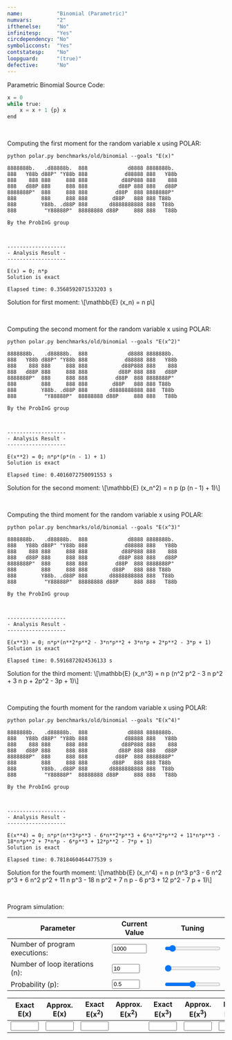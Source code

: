 ```yaml
---
name:           "Binomial (Parametric)"
numvars:        "2"
ifthenelse:     "No"
infinitesp:     "Yes"
circdependency: "No"
symbolicconst:  "Yes"
contstatesp:    "No"
loopguard:      "(true)"
defective:      "No"
---
```


Parametric Binomial Source Code:

```python
x = 0
while true:
    x = x + 1 {p} x
end
```
<br>

Computing the first moment for the random variable x using POLAR:

```
python polar.py benchmarks/old/binomial --goals "E(x)"

8888888b.   .d88888b.  888             d8888 8888888b.
888   Y88b d88P" "Y88b 888            d88888 888   Y88b
888    888 888     888 888           d88P888 888    888
888   d88P 888     888 888          d88P 888 888   d88P
8888888P"  888     888 888         d88P  888 8888888P"
888        888     888 888        d88P   888 888 T88b
888        Y88b. .d88P 888       d8888888888 888  T88b
888         "Y88888P"  88888888 d88P     888 888   T88b

By the ProbInG group



-------------------
- Analysis Result -
-------------------

E(x) = 0; n*p
Solution is exact

Elapsed time: 0.3568592071533203 s
```
<p>
Solution for first moment: \[\mathbb{E} (x_n)   = n p\]
</p>

<br>

Computing the second moment for the random variable x using POLAR:

```
python polar.py benchmarks/old/binomial --goals "E(x^2)"

8888888b.   .d88888b.  888             d8888 8888888b.
888   Y88b d88P" "Y88b 888            d88888 888   Y88b
888    888 888     888 888           d88P888 888    888
888   d88P 888     888 888          d88P 888 888   d88P
8888888P"  888     888 888         d88P  888 8888888P"
888        888     888 888        d88P   888 888 T88b
888        Y88b. .d88P 888       d8888888888 888  T88b
888         "Y88888P"  88888888 d88P     888 888   T88b

By the ProbInG group



-------------------
- Analysis Result -
-------------------

E(x**2) = 0; n*p*(p*(n - 1) + 1)
Solution is exact

Elapsed time: 0.4016072750091553 s
```

<p>
Solution for the second moment: \[\mathbb{E} (x_n^2) = n p (p (n - 1) + 1)\]
</p>

<br>


Computing the third moment for the random variable x using POLAR:

```
python polar.py benchmarks/old/binomial --goals "E(x^3)"

8888888b.   .d88888b.  888             d8888 8888888b.
888   Y88b d88P" "Y88b 888            d88888 888   Y88b
888    888 888     888 888           d88P888 888    888
888   d88P 888     888 888          d88P 888 888   d88P
8888888P"  888     888 888         d88P  888 8888888P"
888        888     888 888        d88P   888 888 T88b
888        Y88b. .d88P 888       d8888888888 888  T88b
888         "Y88888P"  88888888 d88P     888 888   T88b

By the ProbInG group



-------------------
- Analysis Result -
-------------------

E(x**3) = 0; n*p*(n**2*p**2 - 3*n*p**2 + 3*n*p + 2*p**2 - 3*p + 1)
Solution is exact

Elapsed time: 0.5916872024536133 s
```

<p>
Solution for the third moment: \[\mathbb{E} (x_n^3) = n p (n^2 p^2 - 3 n p^2 + 3 n p + 2p^2 - 3p + 1)\]
</p>

<br>

Computing the fourth moment for the random variable x using POLAR:

```
python polar.py benchmarks/old/binomial --goals "E(x^4)"

8888888b.   .d88888b.  888             d8888 8888888b.
888   Y88b d88P" "Y88b 888            d88888 888   Y88b
888    888 888     888 888           d88P888 888    888
888   d88P 888     888 888          d88P 888 888   d88P
8888888P"  888     888 888         d88P  888 8888888P"
888        888     888 888        d88P   888 888 T88b
888        Y88b. .d88P 888       d8888888888 888  T88b
888         "Y88888P"  88888888 d88P     888 888   T88b

By the ProbInG group



-------------------
- Analysis Result -
-------------------

E(x**4) = 0; n*p*(n**3*p**3 - 6*n**2*p**3 + 6*n**2*p**2 + 11*n*p**3 - 18*n*p**2 + 7*n*p - 6*p**3 + 12*p**2 - 7*p + 1)
Solution is exact

Elapsed time: 0.7818460464477539 s
```

<p>
  Solution for the fourth moment: \[\mathbb{E} (x_n^4) = n p (n^3 p^3 - 6 n^2 p^3 + 6 n^2 p^2 + 11 n p^3 - 18 n p^2 + 7 n p - 6 p^3 + 12 p^2 - 7 p + 1)\]
</p>

<br>


Program simulation:

| Parameter | Current Value | Tuning |
| --- | ----------- | ----------- |
| Number of program executions: | <input type="number" id="num_experiment_value" name="num_experiment_value" min="100" max="10000" step="100" value="1000" onchange="updateNumExp(this.value)"> | <input type="range" id="num_experiment" name="num_experiment" min="100" max="10000" step="100" value="1000" onchange="updateNumExp(this.value)"> |
| Number of loop iterations (n): | <input type="number" id="num_iteration_value" name="num_iteration_value" min="10" max="100" step="10" value="10" onchange="updateNumIter(this.value)">  | <input type="range" id="num_iteration" name="num_iteration" min="10" max="100" step="10" value="10" onchange="updateNumIter(this.value)"> |
| Probability (p): | <input type="number" id="probability_value" name="probability_value" min="0" max="1" step="0.1" value="0.5" onchange="updateProbability(this.value)"> | <input type="range" id="probability" name="probability" min="0" max="1" step="0.1" value="0.5" onchange="updateProbability(this.value)"> |

| Exact E(x) | Approx. E(x) | Exact E(x<sup>2</sup>)| Approx. E(x<sup>2</sup>) | Exact E(x<sup>3</sup>)| Approx. E(x<sup>3</sup>) | Exact E(x<sup>4</sup>)| Approx. E(x<sup>4</sup>) |
| --- | --- | --- | --- | --- | --- | --- | --- |
| <input type="text" size="5" id="exact_e_x" name="exact_e_x"> | <input type="text" size="5" id="approx_e_x" name="approx_e_x"> | <input type="text" size="5" id="exact_e_x2" name="exact_e_x2"> |     |  <input type="text" size="5" id="exact_e_x3" name="exact_e_x3">   |  <input type="text" size="5" id="approx_e_x3" name="approx_e_x3">     |  <input type="text" size="5" id="exact_e_x4" name="exact_e_x4">    | <input type="text" size="5" id="approx_e_x4" name="approx_e_x4">     |

<div id="myDiv"><!-- Plotly chart will be drawn inside this DIV --></div>
<script>

    function sampleBernoulli(val_p){
    	if (Math.random() < val_p) return 1;
        return 0;
    }
    function plotProbProgram (val_p, nit, nsim){
        var x = [];
        var tot1 = 0;
        var tot2 = 0;
        var tot3 = 0;
        var tot4 = 0;
    	for (var i = 0; i < nsim; i++) {
             x[i] = 0;  
             for (var j = 0; j < nit; j++)
            	x[i] += sampleBernoulli(val_p);
             tot1 += x[i];
             tot2 += x[i]*x[i];
             tot3 += x[i]*x[i]*x[i];
             tot4 += x[i]*x[i]*x[i];
    	} 
    	
    	
    	var trace = {
      		x: x,
       		type: 'histogram',
			histnorm: 'probability',
			marker: { 
			     color: "rgba(255, 100, 102, 0.7)", 
                 line: { color:  "rgba(255, 100, 102, 1)", 
                         width: 1
                 }
              },
              autobinx: false, 
              xbins: { 
                 size: 1 
              }
    	};
    
    	var data = [trace];
    	var layout = {
      		bargap: 0.05, 
      		bargroupgap: 0.2, 
      		barmode: "overlay", 
      		title: "Sampled Results (p=" + val_p.toString() + ", loop iteration=" + nit.toString()  + ", num. simulations = " + nsim.toString()  + ")", 
      		xaxis: {title: "X Value"}, 
      		yaxis: {title: "Probability"}
    	}
    	Plotly.newPlot('myDiv', data, layout);
    	
    	var exact_e_x_elem   = document.getElementById("exact_e_x");
    	exact_e_x_elem.value = val_p * nit;
    	
    	var approx_e_x_elem   = document.getElementById("approx_e_x");
    	approx_e_x_elem.value = tot1/nsim;
    	
    	var exact_e_x2_elem   = document.getElementById("exact_e_x2");
    	exact_e_x2_elem.value = val_p * nit * (val_p * (nit - 1) + 1);
    	
    	var approx_e_x2_elem   = document.getElementById("approx_e_x2");
    	approx_e_x2_elem.value = tot2/nsim;
    	
    	var exact_e_x3_elem   = document.getElementById("exact_e_x3");
    	exact_e_x3_elem.value = val_p * nit * (val_p * val_p * nit * nit - 3 * nit * val_p * val_p + 3 * nit * val_p + 2 * val_p * val_p - 3 * val_p + 1);
    	
    	var approx_e_x3_elem   = document.getElementById("approx_e_x3");
    	approx_e_x3_elem.value = tot3/nsim;
    	
    	var approx_e_x4_elem   = document.getElementById("approx_e_x4");
    	approx_e_x4_elem.value = tot4/nsim;
    }
    
    var prob_elem = document.getElementById("probability_value");
    var iter_elem = document.getElementById("num_iteration_value");
    var exp_elem  = document.getElementById("num_experiment_value");
    
    plotProbProgram (prob_elem.value, iter_elem.value, exp_elem.value);
    

    
    function updateProbability(val_p) {
  		var elem1 = document.getElementById("probability_value");
        elem1.value = val_p;
        var elem2 = document.getElementById("probability");
        elem2.value = val_p;
    	var iter_elem = document.getElementById("num_iteration_value");
    	var exp_elem  = document.getElementById("num_experiment_value");
        plotProbProgram (val_p, iter_elem.value, exp_elem.value);
	}
	function updateNumIter(nit) {
  		var elem1 = document.getElementById("num_iteration_value");
        elem1.value = nit;
        var elem2 = document.getElementById("num_iteration");
        elem2.value = nit;
        var prob_elem = document.getElementById("probability_value");
    	var exp_elem  = document.getElementById("num_experiment_value");
    	plotProbProgram (prob_elem.value, nit, exp_elem.value);
	}
	function updateNumExp(nsim) {
  		var elem1 = document.getElementById("num_experiment_value");
        elem1.value = nsim;
        var elem2 = document.getElementById("num_experiment");
        elem2.value = nsim;
    	var prob_elem = document.getElementById("probability_value");
    	var iter_elem = document.getElementById("num_iteration_value");
    	plotProbProgram (prob_elem.value, iter_elem.value, nsim);
	}
     
  </script>
